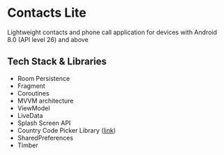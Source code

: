# Contacts Lite
Lightweight contacts and phone call application for devices with Android 8.0 (API level 26) and above

## Tech Stack & Libraries
- Room Persistence
- Fragment
- Coroutines
- MVVM architecture
- ViewModel
- LiveData
- Splash Screen API
- Country Code Picker Library ([link](https://github.com/hbb20/CountryCodePickerProject))
- SharedPreferences
- Timber
